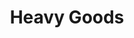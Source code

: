 ---
ep: 128
title: "Heavy Goods"
imglink: "https://live.staticflickr.com/65535/50998313756_db690fd5ed_o.jpg"
thumbnail: "https://live.staticflickr.com/65535/50998313756_2dea53a50f_q.jpg"
alt: >
    Breekon (left) and Hope (right). The style evokes a medieval woodcut. They are in front of, and largely obscuring, a pile of dead bodies and a cloudy sky. Breekon is covering his face with his right hand and smiling, wearing a peasant&#x27;s cap and shirt. Hope has his left hand on Breekon&#x27;s shoulder, with his face close to Breekon&#x27;s ear. He is wearing a plague victim&#x27;s face over his own like a mask, covering a beard, and has a scythe behind him. He wears a black robe with the hood down. 
name: "kath"
---